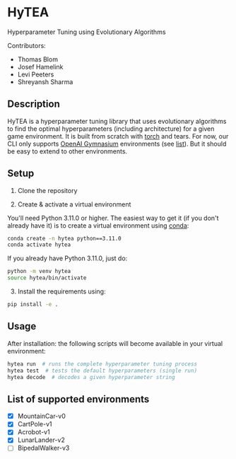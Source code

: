 # HyTEA

Hyperparameter Tuning using Evolutionary Algorithms

Contributors:

- Thomas Blom
- Josef Hamelink
- Levi Peeters
- Shreyansh Sharma

## Description

HyTEA is a hyperparameter tuning library that uses evolutionary algorithms to find the optimal hyperparameters (including architecture) for a given game environment.
It is built from scratch with [torch](https://pytorch.org/) and tears.
For now, our CLI only supports [OpenAI Gymnasium](https://gymnasium.farama.org/) environments (see [list](#list-of-supported-environments)).
But it should be easy to extend to other environments.

## Setup

1. Clone the repository

2. Create & activate a virtual environment

You'll need Python 3.11.0 or higher.
The easiest way to get it (if you don't already have it) is to create a virtual environment using [conda](https://docs.conda.io/en/latest/):

```bash
conda create -n hytea python==3.11.0
conda activate hytea
```

If you already have Python 3.11.0, just do:
    
```bash
python -m venv hytea
source hytea/bin/activate
```

3. Install the requirements using:
```bash
pip install -e .
```

## Usage

After installation: the following scripts will become available in your virtual environment:

```bash
hytea run  # runs the complete hyperparameter tuning process
hytea test  # tests the default hyperparameters (single run)
hytea decode  # decodes a given hyperparameter string
```

## List of supported environments

- [x] MountainCar-v0
- [x] CartPole-v1
- [x] Acrobot-v1
- [x] LunarLander-v2
- [ ] BipedalWalker-v3
